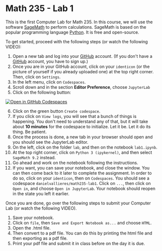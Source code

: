 # Math 235 - Lab 1

This is the first Computer Lab for Math 235.  In this course, we will use the software [SageMath](https://www.sagemath.org/) to perform calculations.  SageMath is based on the popular programming language [Python](https://www.python.org/).  It is free and open-source.

To get started, proceed with the following steps (or watch the following VIDEO):

1.  Open a new tab and log into your [GitHub](https://github.com) account.  (If you don't have a [GitHub](https://github.com) account, you have to sign up.)
2.  Once you are in your GitHub account, click on your `identicon` (or the picture of yourself if you already uploaded one) at the top right corner.  Then, click on `Settings`.
3.  In the left menu, click on `Codespaces`.
4.  Scroll down and in the section **Editor Preference**, choose `JupyterLab`
5.  Click on the following button:  

[![Open in GitHub Codespaces](https://github.com/codespaces/badge.svg)](https://codespaces.new/danielvallieres/Math235-lab1)

6.  Click on the green button `Create codespace`.
7.  If you click on `View logs`, you will see that a bunch of things is happening.  You don't need to understand any of that, but it will take about **10 minutes** for the codespace to initialize.  Let it be.  Let it do its thing.  Be patient. 
8.  Once the process is done, a new tab in your browser should open and you should see the JupyterLab editor.
9.  On the left, click on the folder `lab`, and then on the notebook `lab1.ipynb`.
10.  At the top right corner, click on `Python 3 (ipykernel)`, and then select `SageMath 9.2` instead.
11.  Go ahead and work on the notebook following the instructions. 
12.  If you want, you can save your notebook, and close the window.  You can then come back to it later to complete the assignment.  In order to do so, click on your `identicon`, then on `Codespaces`.  You should see a codespace `danielvallieres/math235-lab1`.  Click on `...`, then click on `Open in`, and choose `Open in JupyterLab`.  Your notebook should reopen in the state you left it earlier. 

Once you are done, go over the following steps to submit your Computer Lab (or watch the following VIDEO).

1.  Save your notebook.
2.  Click on `file`, then `Save and Export Notebook as...` and choose `HTML`.
3.  Open the .html file.
4.  Then convert to a pdf file.  You can do this by printing the html file and then exporting as a pdf file.
5.  Print your pdf file and submit it in class before on the day it is due.



